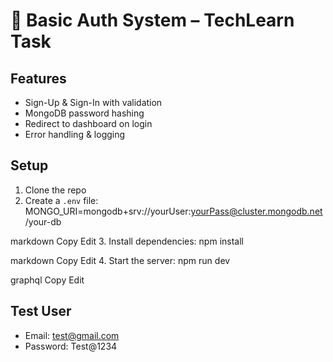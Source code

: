 # 🔐 Basic Auth System – TechLearn Task

## Features
- Sign-Up & Sign-In with validation
- MongoDB password hashing
- Redirect to dashboard on login
- Error handling & logging

## Setup
1. Clone the repo
2. Create a `.env` file:
MONGO_URI=mongodb+srv://yourUser:yourPass@cluster.mongodb.net/your-db

markdown
Copy
Edit
3. Install dependencies:
npm install

markdown
Copy
Edit
4. Start the server:
npm run dev

graphql
Copy
Edit

## Test User
- Email: test@gmail.com
- Password: Test@1234